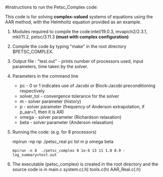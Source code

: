 #Instructions to run the Petsc_Complex code:

This code is for solving **complex-valued** systems of equations using the AAR method, with the Helmholtz equation provided as an example.  

1. Modules required to compile the code:intel/19.0.3, mvapich2/2.3.1, mkl/11.2, petsc/3.11.3 **(must with complex configuration)**

2. Compile the code by typing "make" in the root directory $PETSC_COMPLEX.
    
3. Output file : "test.out" - prints number of processors used, input parameters, time taken by the solver.

4. Parameters in the command line
    + pc - 0 or 1 indicates use of Jacobi or Block-Jacobi preconditioning respectively
    + solver_tol - convergence tolerance for the solver
    + m - solver parameter (history)
    + p - solver parameter (frequency of Anderson extrapolation, if p_aar=1, then it is AR)
    + omega - solver parameter (Richardson relaxation)
    + beta - solver parameter (Anderson relaxation)
    
5. Running the code: (e.g. for 8 processors)

    mpirun -np np ./petsc_real pc tol  m  p  omega beta 
    
    `mpirun -n 8  ./petsc_complex 0 1e-6 13 11 1.0 0.9 -log_summary>test.out`
	   
6. The executable (petsc_complex) is created in the root directory and the source code is in main.c system.c(.h) tools.c(h) AAR_Real.c(.h)


